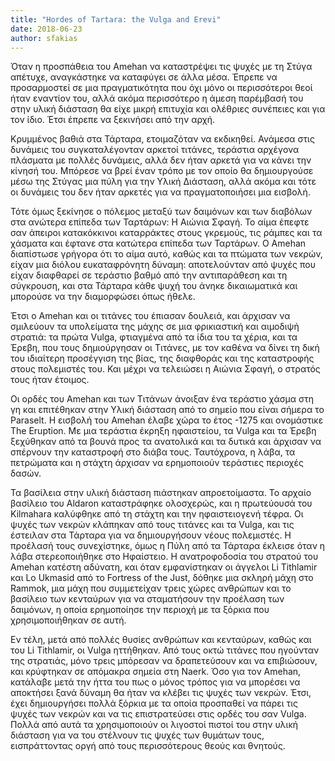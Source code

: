 ```yaml
---
title: "Hordes of Tartara: the Vulga and Erevi"
date: 2018-06-23
author: sfakias
---
```


Όταν η προσπάθεια του Amehan να καταστρέψει τις ψυχές με τη Στύγα απέτυχε,
αναγκάστηκε να καταφύγει σε άλλα μέσα. Έπρεπε να προσαρμοστεί σε μια
πραγματικότητα που όχι μόνο οι περισσότεροι θεοί ήταν εναντίον του, αλλά ακόμα
περισσότερο η άμεση παρέμβασή του στην υλική διάσταση θα είχε μικρή επιτυχία
και ολέθριες συνέπειες και για τον ίδιο. Έτσι έπρεπε να ξεκινήσει από την
αρχή.  


Κρυμμένος βαθιά στα Τάρταρα, ετοιμαζόταν να εκδικηθεί. Ανάμεσα στις δυνάμεις
του συγκαταλέγονταν αρκετοί τιτάνες, τεράστια αρχέγονα πλάσματα με πολλές
δυνάμεις, αλλά δεν ήταν αρκετά για να κάνει την κίνησή του. Μπόρεσε να βρεί
έναν τρόπο με τον οποίο θα δημιουργούσε μέσω της Στύγας μια πύλη για την Υλική
Διάσταση, αλλά ακόμα και τότε οι δυνάμεις του δεν ήταν αρκετές για να
πραγματοποιήσει μια εισβολή.  


Τότε όμως ξεκίνησε ο πόλεμος μεταξύ των δαιμόνων και των διαβόλων στα ανώτερα
επίπεδα των Ταρτάρων: H Αιώνια Σφαγή. Το αίμα έπεφτε σαν άπειροι κατακόκκινοι
καταρράκτες στους γκρεμούς, τις ράμπες και τα χάσματα και έφτανε στα κατώτερα
επίπεδα των Ταρτάρων. Ο Amehan διαπίστωσε γρήγορα ότι το αίμα αυτό, καθώς και
τα πτώματα των νεκρών, είχαν μια διόλου ευκαταφρόνητη δύναμη: αποτελούνταν από
ψυχές που είχαν διαφθαρεί σε τεράστιο βαθμό από την αντιπαράθεση και τη
σύγκρουση, και στα Τάρταρα κάθε ψυχή του άνηκε δικαιωματικά και μπορούσε να
την διαμορφώσει όπως ήθελε.  


Έτσι ο Amehan και οι τιτάνες του έπιασαν δουλειά, και άρχισαν να σμιλεύουν τα
υπολείματα της μάχης σε μια φρικιαστική και αιμοδιψή στρατιά: τα πρώτα Vulga,
φτιαγμένα από τα ίδια του τα χέρια, και τα Έρεβη, που τους δημιούργησαν οι
Τιτάνες, με τον καθένα να δίνει τη δική του ιδιαίτερη προσέγγιση της βίας, της
διαφθοράς και της καταστροφής στους πολεμιστές του. Και μέχρι να τελειώσει η
Αιώνια Σφαγή, ο στρατός τους ήταν έτοιμος.  


Οι ορδές του Amehan και των Τιτάνων άνοιξαν ένα τεράστιο χάσμα στη γη και
επιτέθηκαν στην Υλική διάσταση από το σημείο που είναι σήμερα το Paraselt. Η
εισβολή του Amehan έλαβε χώρα το έτος -1275 και ονομάστικε The Eruption. Με
μια τεράστια έκρηξη ηφαιστείου, τα Vulga και τα Έρεβη ξεχύθηκαν από τα βουνά
προς τα ανατολικά και τα δυτικά και άρχισαν να σπέρνουν την καταστροφή στο
διάβα τους. Ταυτόχρονα, η λάβα, τα πετρώματα και η στάχτη άρχισαν να
ερημοποιούν τεράστιες περιοχές δασών.  


Τα βασίλεια στην υλική διάσταση πιάστηκαν απροετοίμαστα. Το αρχαίο βασίλειο
του Aldaron καταστράφηκε ολοσχερώς, και η πρωτεύουσά του Kilmahara καλύφθηκε
από τη στάχτη και την ηφαιστειογενή τέφρα. Οι ψυχές των νεκρών κλάπηκαν από
τους τιτάνες και τα Vulga, και τις έστειλαν στα Τάρταρα για να δημιουργήσουν
νέους πολεμιστές. Η προέλασή τους συνεχίστηκε, όμως η Πύλη από τα Τάρταρα
έκλεισε όταν η λάβα στερεοποιήθηκε στο Ηφαίστειο. Η ανατροφοδοσία του στρατού
του Amehan κατέστη αδύνατη, και όταν εμφανίστηκαν οι άγγελοι Li Tithlamir και
Lo Ukmasid από το Fortress of the Just, δόθηκε μια σκληρή μάχη στο Rammok, μια
μάχη που συμμετείχαν τρεις χώρες ανθρώπων και το βασίλειο των κενταύρων για να
σταματήσουν την προέλαση των δαιμόνων, η οποία ερημοποίησε την περιοχή με τα
ξόρκια που χρησιμοποιήθηκαν σε αυτή.  


Εν τέλη, μετά από πολλές θυσίες ανθρώπων και κενταύρων, καθώς και του Li
Tithlamir, οι Vulga ηττήθηκαν. Από τους οκτώ τιτάνες που ηγούνταν της
στρατιάς, μόνο τρεις μπόρεσαν να δραπετεύσουν και να επιβιώσουν, και κρύφτηκαν
σε απόμακρα σημεία στη Naerk. Όσο για τον Amehan, κατάλαβε μετά την ήττα του
πως ο μόνος τρόπος για να μπορέσει να αποκτήσει ξανά δύναμη θα ήταν να κλέβει
τις ψυχές των νεκρών. Έτσι, έχει δημιουργήσει πολλά ξόρκια με τα οποία
προσπαθεί να πάρει τις ψυχές των νεκρών και να τις επιστρατεύσει στις ορδές
του σαν Vulga. Πολλά από αυτά τα χρησιμοποιούν οι λιγοστοί πιστοί του στην
υλική διάσταση για να του στέλνουν τις ψυχές των θυμάτων τους, εισπράττοντας
οργή από τους περισσότερους θεούς και θνητούς.

